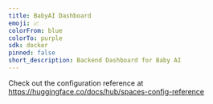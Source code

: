 ```yaml
---
title: BabyAI Dashboard
emoji: 📈
colorFrom: blue
colorTo: purple
sdk: docker
pinned: false
short_description: Backend Dashboard for Baby AI
---
```


Check out the configuration reference at https://huggingface.co/docs/hub/spaces-config-reference
